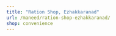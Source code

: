 ```yaml
---
title: "Ration Shop, Ezhakkaranad"
url: /maneed/ration-shop-ezhakkaranad/
shop: convenience
---
```


